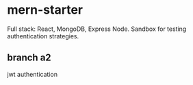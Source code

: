 # mern-starter
Full stack: React, MongoDB, Express Node. Sandbox for testing authentication strategies.
## branch a2
jwt authentication
